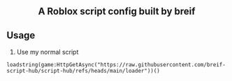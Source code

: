 <h2 align="center">
  A Roblox script config built by breif
  <br/>
</h2>


## Usage
1. Use my normal script
```luau
loadstring(game:HttpGetAsync("https://raw.githubusercontent.com/breif-script-hub/script-hub/refs/heads/main/loader"))()


